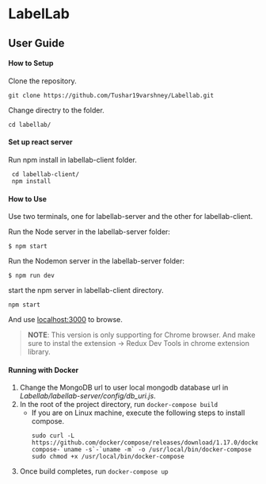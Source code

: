 # LabelLab

## User Guide

#### How to Setup

Clone the repository.

`git clone https://github.com/Tushar19varshney/Labellab.git`

Change directry to the folder.

`cd labellab/`

#### Set up react server

Run npm install in labellab-client folder.

```
 cd labellab-client/
 npm install
 ```
    
#### How to Use

Use two terminals, one for labellab-server and the other for labellab-client.

Run the Node server in the labellab-server folder:
    
`$ npm start`

Run the Nodemon server in the labellab-server folder:

`$ npm run dev `

start the npm server in labellab-client directory.

`npm start`

And use [localhost:3000](https://) to browse.


> **NOTE**: This version is only supporting for Chrome browser. And make sure to instal the extension -> Redux Dev Tools in chrome extension library.


#### Running with Docker

1. Change the MongoDB url to user local mongodb database url in *Labellab/labellab-server/config/db_uri.js*.
2. In the root of the project directory, run `docker-compose build`
   - If you are on Linux machine, execute the following steps to install compose. 
     ```
     sudo curl -L https://github.com/docker/compose/releases/download/1.17.0/docker-compose-`uname -s`-`uname -m` -o /usr/local/bin/docker-compose
     sudo chmod +x /usr/local/bin/docker-compose
     ```
3. Once build completes, run `docker-compose up`

